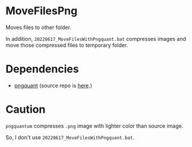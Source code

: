 # MoveFilesPng

Moves files to other folder.

In addition, `20220617_MoveFilesWithPngquant.bat` compresses images and move those compressed files to temporary folder.

# Dependencies

- [pngquant](https://pngquant.org) (source repo is [here](https://github.com/kornelski/pngquant).)

# Caution

`pngquantum` compresses `.png` image with lighter color than source image.

So, I don't use `20220617_MoveFilesWithPngquant.bat`.
